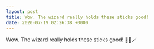 ```yaml
---
layout: post
title: Wow. The wizard really holds these sticks good!
date: 2020-07-19 02:26:38 +0000
---
```


Wow. The wizard really holds these sticks good!
🧙‍♂️🪄

